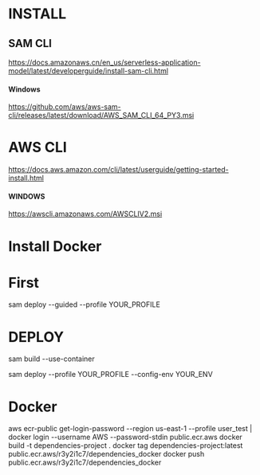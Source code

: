 # INSTALL

## SAM CLI

https://docs.amazonaws.cn/en_us/serverless-application-model/latest/developerguide/install-sam-cli.html

#### Windows

https://github.com/aws/aws-sam-cli/releases/latest/download/AWS_SAM_CLI_64_PY3.msi

# AWS CLI
https://docs.aws.amazon.com/cli/latest/userguide/getting-started-install.html

#### WINDOWS

https://awscli.amazonaws.com/AWSCLIV2.msi

# Install Docker


# First
sam deploy --guided --profile YOUR_PROFILE

# DEPLOY

sam build --use-container

sam deploy --profile YOUR_PROFILE --config-env YOUR_ENV


# Docker

aws ecr-public get-login-password --region us-east-1 --profile user_test | docker login --username AWS --password-stdin public.ecr.aws
docker build -t dependencies-project .
docker tag dependencies-project:latest public.ecr.aws/r3y2i1c7/dependencies_docker
docker push public.ecr.aws/r3y2i1c7/dependencies_docker